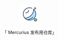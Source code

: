 <div align="center">
  <img id="mercurius" width="64" alt="mercurius" src="icon.png">
  <p>「 Mercurius 发布用仓库」</p>
</div>